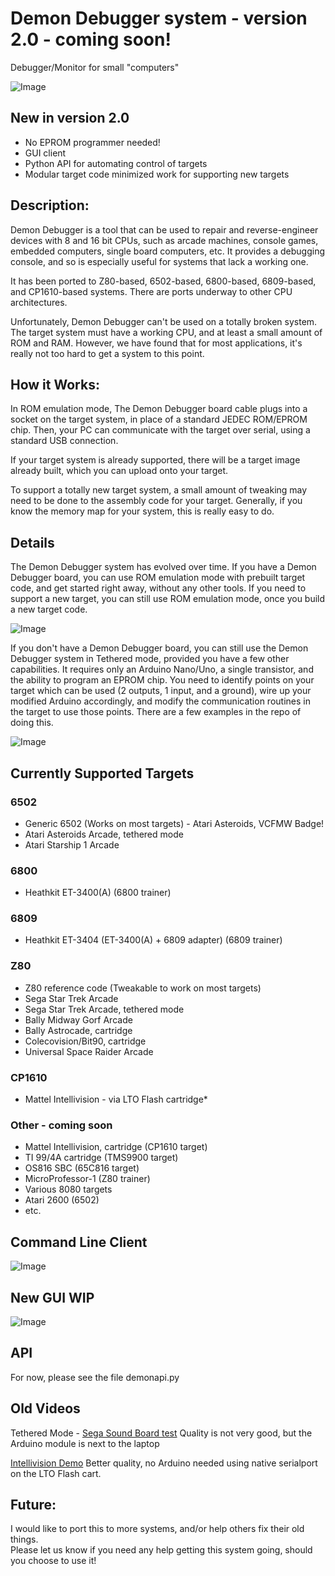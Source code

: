 # Demon Debugger system - version 2.0 - coming soon!

Debugger/Monitor for small "computers"

![Image](img/RevDRender.png)

## New in version 2.0

* No EPROM programmer needed!
* GUI client
* Python API for automating control of targets
* Modular target code minimized work for supporting new targets

## Description:

Demon Debugger is a tool that can be used to repair and reverse-engineer devices with 8 and 16 bit CPUs, such as arcade machines, console games, embedded computers, single board computers, etc.  It provides a debugging console, and so is especially useful for systems that lack a working one.

It has been ported to Z80-based, 6502-based, 6800-based, 6809-based, and CP1610-based systems.  There are ports underway to other CPU architectures.

Unfortunately, Demon Debugger can't be used on a totally broken system.  The target system must have a working CPU, and at least a small amount of ROM and RAM.  However, we have found that for most applications, it's really not too hard to get a system to this point.

## How it Works:

In ROM emulation mode, The Demon Debugger board cable plugs into a socket on the target system, in place of a standard JEDEC ROM/EPROM chip.  Then, your PC can communicate with the target over serial, using a standard USB connection.

If your target system is already supported, there will be a target image already built, which you can upload onto your target.  

To support a totally new target system, a small amount of tweaking may need to be done to the assembly code for your target. Generally, if you know the memory map for your system, this is really easy to do.

## Details

The Demon Debugger system has evolved over time.  If you have a Demon Debugger board, you can use ROM emulation mode with prebuilt target code, and get started right away, without any other tools.  If you need to support a new target, you can still use ROM emulation mode, once you build a new target code.

![Image](img/RomEmulationMode.png)

If you don't have a Demon Debugger board, you can still use the Demon Debugger system in Tethered mode, provided you have a few other capabilities.  It requires only an Arduino Nano/Uno, a single transistor, and the ability to program an EPROM chip.  You need to identify points on your target which can be used (2 outputs, 1 input, and a ground), wire up your modified Arduino accordingly, and modify the communication routines in the target to use those points.  There are a few examples in the repo of doing this.

![Image](img/TetheredMode.png)

## Currently Supported Targets

### 6502
* Generic 6502 (Works on most targets) - Atari Asteroids, VCFMW Badge!
* Atari Asteroids Arcade, tethered mode
* Atari Starship 1 Arcade

### 6800
* Heathkit ET-3400(A) (6800 trainer)

### 6809
* Heathkit ET-3404 (ET-3400(A) + 6809 adapter) (6809 trainer)

### Z80
* Z80 reference code (Tweakable to work on most targets)
* Sega Star Trek Arcade
* Sega Star Trek Arcade, tethered mode
* Bally Midway Gorf Arcade 
* Bally Astrocade, cartridge
* Colecovision/Bit90, cartridge
* Universal Space Raider Arcade

### CP1610
* Mattel Intellivision - via LTO Flash cartridge*

### Other - coming soon
* Mattel Intellivision, cartridge (CP1610 target)
* TI 99/4A cartridge (TMS9900 target)
* OS816 SBC (65C816 target)
* MicroProfessor-1 (Z80 trainer)
* Various 8080 targets
* Atari 2600 (6502)
* etc.

## Command Line Client

![Image](img/demon_screen.png)

## New GUI WIP

![Image](img/DemonDebuggerGUI.png)

## API

For now, please see the file demonapi.py

## Old Videos

Tethered Mode - [Sega Sound Board test](https://www.youtube.com/watch?v=uYlbb8uPjoU) Quality is not very good, but the Arduino module is next to the laptop

[Intellivision Demo](https://www.youtube.com/watch?v=_8YfCMpHLhY) Better quality, no Arduino needed using native serialport on the LTO Flash cart.

## Future:

I would like to port this to more systems, and/or help others fix their old things.  
Please let us know if you need any help getting this system going, should you choose to use it!
